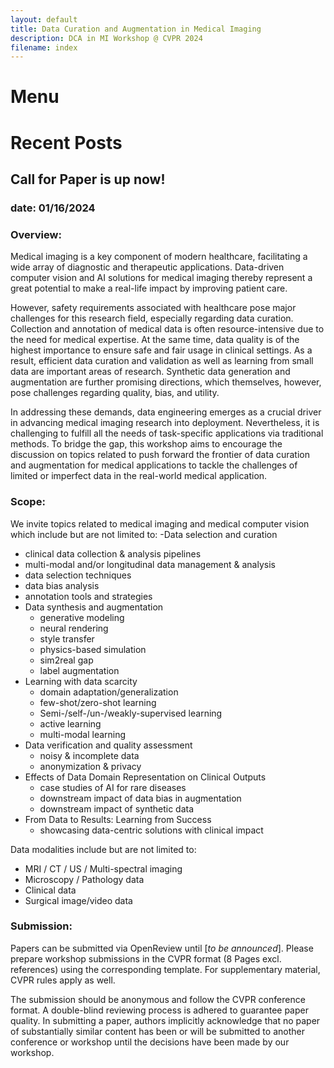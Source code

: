 ```yaml
---
layout: default
title: Data Curation and Augmentation in Medical Imaging
description: DCA in MI Workshop @ CVPR 2024
filename: index
---
```


# Menu

<!-- [Important Dates](./important_dates.html)

[Call for Paper](./call_for_paper.html)

[People](./people.html)

[Program](./program.html) -->


# Recent Posts

## Call for Paper is up now!
### date: 01/16/2024

### Overview:

Medical imaging is a key component of modern healthcare, facilitating a wide array of diagnostic and therapeutic applications. Data-driven computer vision and  AI solutions for medical imaging thereby represent a great potential to make a real-life impact by improving patient care.

However, safety requirements associated with healthcare pose major challenges for this research field, especially regarding data curation. Collection and annotation of medical data is often resource-intensive due to the need for medical expertise. At the same time, data quality is of the highest importance to ensure safe and fair usage in clinical settings. As a result, efficient data curation and validation as well as learning from small data are important areas of research. Synthetic data generation and augmentation are further promising directions, which themselves, however, pose challenges regarding quality, bias, and utility.

In addressing these demands, data engineering emerges as a crucial driver in advancing medical imaging research into deployment. Nevertheless, it is challenging to fulfill all the needs of task-specific applications via traditional methods. To bridge the gap, this workshop aims to encourage the discussion on topics related to push forward the frontier of data curation and augmentation for medical applications to tackle the challenges of limited or imperfect data in the real-world medical application.

### Scope:

We invite topics related to medical imaging and medical computer vision which include but are not limited to:
-Data selection and curation
  - clinical data collection & analysis pipelines
  - multi-modal and/or longitudinal data management & analysis
  - data selection techniques
  - data bias analysis
  - annotation tools and strategies
- Data synthesis and augmentation
  - generative modeling
  - neural rendering
  - style transfer
  - physics-based simulation
  - sim2real gap
  - label augmentation
- Learning with data scarcity
  - domain adaptation/generalization
  - few-shot/zero-shot learning
  - Semi-/self-/un-/weakly-supervised learning
  - active learning
  - multi-modal learning
- Data verification and quality assessment
  - noisy & incomplete data
  - anonymization & privacy
- Effects of Data Domain Representation on Clinical Outputs
  - case studies of AI for rare diseases
  - downstream impact of data bias in augmentation
  - downstream impact of synthetic data
- From Data to Results: Learning from Success
  - showcasing data-centric solutions with clinical impact

Data modalities include but are not limited to:
* MRI / CT / US / Multi-spectral imaging
* Microscopy / Pathology data
* Clinical data
* Surgical image/video data

### Submission:

Papers can be submitted via OpenReview until [_to be announced_]. Please prepare workshop submissions in the CVPR format (8 Pages excl. references) using the corresponding template. For supplementary material, CVPR rules apply as well.

The submission should be anonymous and follow the CVPR conference format. A double-blind reviewing process is adhered to guarantee paper quality. In submitting a paper, authors implicitly acknowledge that no paper of substantially similar content has been or will be submitted to another conference or workshop until the decisions have been made by our workshop.


